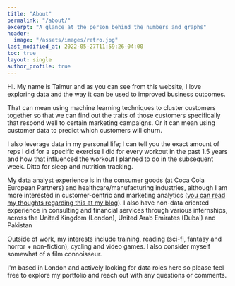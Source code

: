 ```yaml
---
title: "About"
permalink: "/about/"
excerpt: "A glance at the person behind the numbers and graphs"
header:
  image: "/assets/images/retro.jpg"
last_modified_at: 2022-05-27T11:59:26-04:00
toc: true
layout: single
author_profile: true
---
```


Hi. My name is Taimur and as you can see from this website, I love exploring data and the way it can be used to improved business outcomes.

That can mean using machine learning techniques to cluster customers together so that we can find out the traits of those customers specifically that respond well to certain marketing campaigns. Or it can mean using customer data to predict which customers will churn.

I also leverage data in my personal life; I can tell you the exact amount of reps I did for a specific exercise I did for every workout in the past 1.5 years and how that influenced the workout I planned to do in the subsequent week. Ditto for sleep and nutrition tracking.

My data analyst experience is in the consumer goods (at Coca Cola European Partners) and healthcare/manufacturing industries, although I am more interested in customer-centric and marketing analytics ([you can read my thoughts regarding this at my blog](https://medium.com/@alitaimurshabbir)). I also have non-data oriented experience in consulting and financial services through various internships, across the United Kingdom (London), United Arab Emirates (Dubai) and Pakistan

Outside of work, my interests include training, reading (sci-fi, fantasy and horror + non-fiction), cycling and video games. I also consider myself somewhat of a film connoisseur.

I'm based in London and actively looking for data roles here so please feel free to explore my portfolio and reach out with any questions or comments.
